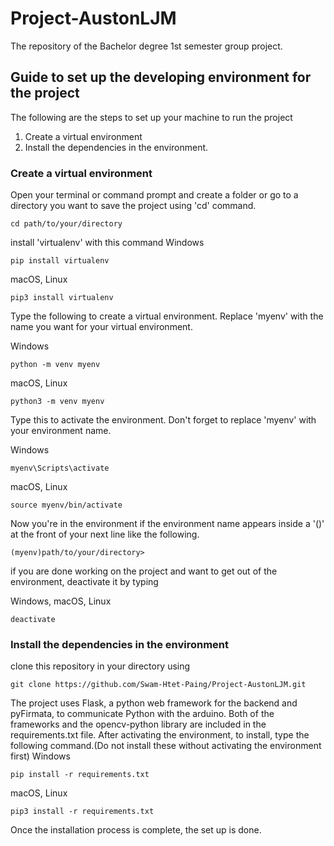 # Project-AustonLJM
The repository of the Bachelor degree 1st semester group project.

## Guide to set up the developing environment for the project

The following are the steps to set up your machine to run the project

   1. Create a virtual environment
   2. Install the dependencies in the environment.

### Create a virtual environment

Open your terminal or command prompt and create a folder or go to a directory you want to save the project using 'cd' command.

```
cd path/to/your/directory
```

install 'virtualenv' with this command
Windows
```
pip install virtualenv
```
macOS, Linux
```
pip3 install virtualenv
```


Type the following to create a virtual environment. Replace 'myenv' with the name you want for your virtual environment.

Windows
```
python -m venv myenv
```
macOS, Linux
```
python3 -m venv myenv
```


Type this to activate the environment. Don't forget to replace 'myenv' with your environment name.

Windows
```
myenv\Scripts\activate
```
macOS, Linux
```
source myenv/bin/activate
```


Now you're in the environment if the environment name appears inside a '()' at the front of your next line like the following.
```
(myenv)path/to/your/directory>
```


if you are done working on the project and want to get out of the environment, deactivate it by typing

Windows, macOS, Linux
```
deactivate
```


### Install the dependencies in the environment

clone this repository in your directory using
```
git clone https://github.com/Swam-Htet-Paing/Project-AustonLJM.git
```

The project uses Flask, a python web framework for the backend and pyFirmata, to communicate Python with the arduino. Both of the frameworks and the opencv-python library are included in the requirements.txt file. After activating the environment, to install, type the following command.(Do not install these without activating the environment first) 
Windows
```
pip install -r requirements.txt
```
macOS, Linux
```
pip3 install -r requirements.txt
```

Once the installation process is complete, the set up is done.
